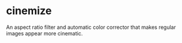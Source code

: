 # cinemize
An aspect ratio filter and automatic color corrector that makes regular images appear more cinematic.
